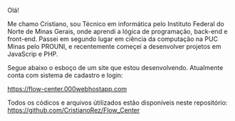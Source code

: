 Olá!

Me chamo Cristiano, sou Técnico em informática pelo Instituto Federal do Norte de Minas Gerais, onde aprendi a lógica de programação, back-end e front-end. Passei em segundo lugar em ciência da computação na PUC Minas pelo PROUNI, e recentemente começei a desenvolver projetos em JavaScrip e PHP.

Segue abaixo o esboço de um site que estou desenvolvendo. Atualmente conta com sistema de cadastro e login:

https://flow-center.000webhostapp.com

Todos os códicos e arquivos útilizados estão disponíveis neste repositório: https://github.com/CristianoRez/Flow_Center
